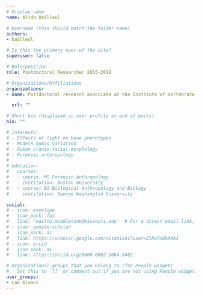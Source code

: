 ```yaml
---
# Display name
name: Alida Bailleul

# Username (this should match the folder name)
authors:
- bailleul

# Is this the primary user of the site?
superuser: false

# Role/position
role: Postdoctoral Researcher 2015-2018

# Organizations/Affiliations
organizations:
- name: Postdoctoral research associate at the Institute of Vertebrate Paleontology and Paleoanthropology, Beijing

  url: ""

# Short bio (displayed in user profile at end of posts)
bio: ""

# interests:
# - Effects of light on bone phenotypes
# - Modern human variation
# - Human cranio-facial morphology
# - Forensic anthropology
# 
# education:
#   courses:
#   - course: MS Forensic Anthropology
#     institution: Boston University
#   - course: BS Biological Anthropology and Biology
#     institution: George Washington University

social:
# - icon: envelope
#   icon_pack: fas
#   link: 'mailto:middletonk@missouri.edu'  # For a direct email link, use "mailto:test@example.org".
# - icon: google-scholar
#   icon_pack: ai
#   link: https://scholar.google.com/citations?user=Ziha7x8AAAAJ
# - icon: orcid
#   icon_pack: ai
#   link: https://orcid.org/0000-0002-1064-9482

# Organizational groups that you belong to (for People widget)
#   Set this to `[]` or comment out if you are not using People widget.
user_groups:
- Lab Alumni
---
```


